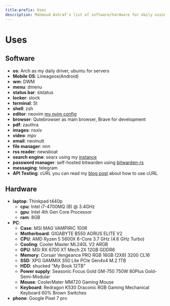 ```yaml
---
title-prefix: Uses
description: Mahmoud Ashraf's list of software/hardware for daily using
---
```


# Uses

## Software

- **os**: Arch as my daily driver, ubuntu for servers
- **Mobile OS**: Lineageos(Android)
- **wm**: DWM
- **menu**: dmenu
- **status bar**: slstatus
- **locker**: slock
- **terminal**: St
- **shell**: zsh
- **editor**: neovim [my nvim config](https://github.com/22mahmoud/nvim)
- **browser**: Qutebrowser as main browser, Brave for development
- **pdf**: zauthra
- **images**: nsxiv
- **video**: mpv
- **email**: neomutt
- **file manager**: nnn
- **rss reader**: newsboat
- **search engine**: searx using my [instance](https://searx.mahmoudashraf.dev)
- **password manager**: self-hosted bitwarden
  using [bitwarden-rs](https://github.com/dani-garcia/bitwarden_rs)
- **messaging**: telegram
- **API Testing**: cURL you can read my
  [blog post](/blog/no-more-postman-just-curl-and-vim/index.html) about how to use cURL

## Hardware

- **laptop**: Thinkpad t440p
  - **cpu**: Intel i7-4700MQ (8) @ 3.4GHz
  - **gpu**: Intel 4th Gen Core Processor
  - **ram**: 8GB
- **PC**:
  - **Case**: MSI MAG VAMPIRIC 100R
  - **Motherboard**: GIGABYTE B550 AORUS ELITE V2
  - **CPU**: AMD Ryzen 5 5600X 6-Core 3.7 GHz (4.6 GHz Turbo)
  - **Cooling**: Cooler Master ML240L V2 ARGB
  - **GPU**: MSI RX 6700 XT Mech 2X 12GB GDDR6
  - **Memory**: Corsair Vengeance PRO RGB 16GB (2X8) 3200 CL16
  - **SSD**: XPG GAMMIX S50 Lite PCIe Gen4x4 M.2 1TB
  - **HDD**: shucked "My Book 12TB"
  - **Power supply**: Seasonic Focus Gold GM-750 750W 80Plus Gold-Semi-Modular
  - **Mouse**: CoolerMater MM720 Gaming Mouse
  - **Keyboard**: Redragon K530 Draconic RGB Gaming Mechanical Keyboard 60% Brown Switches
- **phone**: Google Pixel 7 pro
